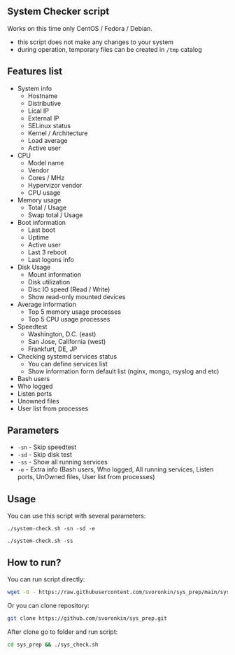 ## System Checker script

Works on this time only CentOS / Fedora / Debian.

* this script does not make any changes to your system
* during operation, temporary files can be created in `/tmp` catalog

## Features list

* System info
  * Hostname
  * Distributive
  * Lical IP
  * External IP
  * SELinux status
  * Kernel / Architecture
  * Load average
  * Active user
* CPU
  * Model name
  * Vendor
  * Cores / MHz
  * Hypervizor vendor
  * CPU usage
* Memory usage
  * Total / Usage
  * Swap total / Usage
* Boot information
  * Last boot
  * Uptime
  * Active user
  * Last 3 reboot
  * Last logons info
* Disk Usage
  * Mount information
  * Disk utilization
  * Disc IO speed (Read / Write)
  * Show read-only mounted devices
* Average information
  * Top 5 memory usage processes
  * Top 5 CPU usage processes
* Speedtest
  * Washington, D.C. (east)
  * San Jose, California (west)
  * Frankfurt, DE, JP
* Checking systemd services status
  * You can define services list
  * Show information form default list (nginx, mongo, rsyslog and etc)
* Bash users
* Who logged
* Listen ports
* Unowned files
* User list from processes

## Parameters

* `-sn` - Skip speedtest
* `-sd` - Skip disk test
* `-ss` - Show all running services
* `-e` - Extra info (Bash users, Who logged, All running services, Listen ports, UnOwned files, User list from processes)

## Usage
You can use this script with several parameters:
```
./system-check.sh -sn -sd -e
```
```
./system-check.sh -ss
```

## How to run?

You can run script directly:
```bash
wget -O - https://raw.githubusercontent.com/svoronkin/sys_prep/main/sys_check.sh | bash
```

Or you can clone repository:

```bash
git clone https://github.com/svoronkin/sys_prep.git
```

After clone go to folder and run script:
```bash
cd sys_prep && ./sys_check.sh
```
